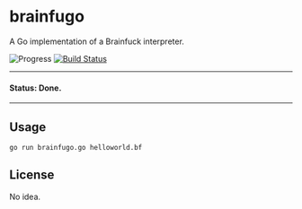# brainfugo

A Go implementation of a Brainfuck interpreter.

![Progress](http://progressed.io/bar/100?title=done)
[![Build Status](https://travis-ci.org/russmack/brainfugo.svg?branch=master)](https://travis-ci.org/russmack/brainfugo)

---
#### Status: Done.
---

## Usage
```
go run brainfugo.go helloworld.bf
```

## License
No idea.
